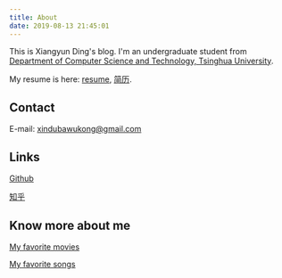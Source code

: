 ```yaml
---
title: About
date: 2019-08-13 21:45:01
---
```


This is Xiangyun Ding's blog.
I'm an undergraduate student from <a href="http://www.cs.tsinghua.edu.cn/">Department of Computer Science and Technology, Tsinghua University</a>.

My resume is here: <a href="https://xindubawukong.github.io/resume-en">resume</a>, <a href="https://xindubawukong.github.io/resume-zh">简历</a>.

## Contact
E-mail: xindubawukong@gmail.com

## Links

<a href="https://github.com/xindubawukong">Github</a>

<a href="https://www.zhihu.com/people/xindubawukong/">知乎</a>

## Know more about me

<a href="https://xindubawukong.github.io/2019/08/17/Collection-of-Movies-I-Have-Watched/">My favorite movies</a>

<a href="https://music.163.com/#/my/m/music/playlist?id=734757162">My favorite songs
